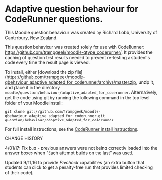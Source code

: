 # Adaptive question behaviour for CodeRunner questions.

This Moodle question behaviour was created by Richard Lobb,
University of Canterbury, New Zealand.

This question behaviour was created solely for use with CodeRunner:
https://github.com/trampgeek/moodle-qtype_coderunner/. It provides the
caching of question test results needed to prevent re-testing a student's
code every time the result page is viewed.

To install, either [download the zip file](https://github.com/trampgeek/moodle-qbehaviour_adaptive_adapted_for_coderunner/archive/master.zip,
unzip it, and place it in the directory `moodle/question/behaviour/adaptive_adapted_for_coderunner`.
Alternatively, get the code using git by running the following command in the
top level folder of your Moodle install:

    git clone git://github.com/trampgeek/moodle-qbehaviour_adaptive_adapted_for_coderunner.git question/behaviour/adaptive_adapted_for_coderunner

For full install instructions, see the
[CodeRunner install instructions](https://github.com/trampgeek/moodle-qtype_coderunner/blob/master/Readme.md).

CHANGE HISTORY

4/01/17: Fix bug - previous answers were not being correctly loaded into the
answer boxes when "Each attempt builds on the last" was used.

Updated 9/11/16 to provide *Precheck* capabilities (an extra button that
students can click to get a penalty-free run that provides limited checking
of their code).

